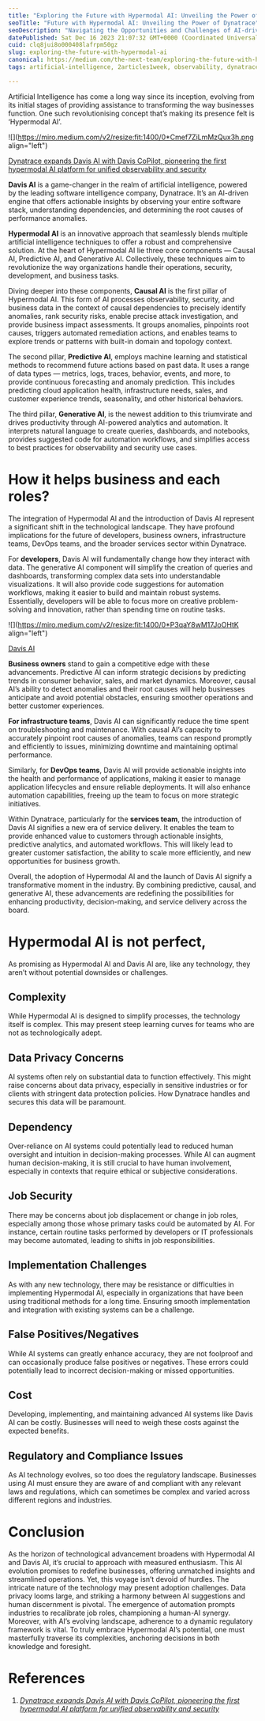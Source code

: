 ```yaml
---
title: "Exploring the Future with Hypermodal AI: Unveiling the Power of Dynatrace’s Davis AI"
seoTitle: "Future with Hypermodal AI: Unveiling the Power of Dynatrace"
seoDescription: "Navigating the Opportunities and Challenges of AI-driven Observability and Security for Modern Businesses"
datePublished: Sat Dec 16 2023 21:07:32 GMT+0000 (Coordinated Universal Time)
cuid: clq8jui8o000408lafrpm50gz
slug: exploring-the-future-with-hypermodal-ai
canonical: https://medium.com/the-next-team/exploring-the-future-with-hypermodal-ai-unveiling-the-power-of-dynatraces-davis-ai-4ac757bb9f54
tags: artificial-intelligence, 2articles1week, observability, dynatrace, application-performance

---
```


Artificial Intelligence has come a long way since its inception, evolving from its initial stages of providing assistance to transforming the way businesses function. One such revolutionising concept that’s making its presence felt is ‘Hypermodal AI’.

![](https://miro.medium.com/v2/resize:fit:1400/0*Cmef7ZiLmMzQux3h.png align="left")

[Dynatrace expands Davis AI with Davis CoPilot, pioneering the first hypermodal AI platform for unified observability and security](https://www.dynatrace.com/news/blog/hypermodal-ai-dynatrace-expands-davis-ai-with-davis-copilot/)

**Davis AI** is a game-changer in the realm of artificial intelligence, powered by the leading software intelligence company, Dynatrace. It’s an AI-driven engine that offers actionable insights by observing your entire software stack, understanding dependencies, and determining the root causes of performance anomalies.

**Hypermodal AI** is an innovative approach that seamlessly blends multiple artificial intelligence techniques to offer a robust and comprehensive solution. At the heart of Hypermodal AI lie three core components — Causal AI, Predictive AI, and Generative AI. Collectively, these techniques aim to revolutionize the way organizations handle their operations, security, development, and business tasks.

Diving deeper into these components, **Causal AI** is the first pillar of Hypermodal AI. This form of AI processes observability, security, and business data in the context of causal dependencies to precisely identify anomalies, rank security risks, enable precise attack investigation, and provide business impact assessments. It groups anomalies, pinpoints root causes, triggers automated remediation actions, and enables teams to explore trends or patterns with built-in domain and topology context.

The second pillar, **Predictive AI**, employs machine learning and statistical methods to recommend future actions based on past data. It uses a range of data types — metrics, logs, traces, behavior, events, and more, to provide continuous forecasting and anomaly prediction. This includes predicting cloud application health, infrastructure needs, sales, and customer experience trends, seasonality, and other historical behaviors.

The third pillar, **Generative AI**, is the newest addition to this triumvirate and drives productivity through AI-powered analytics and automation. It interprets natural language to create queries, dashboards, and notebooks, provides suggested code for automation workflows, and simplifies access to best practices for observability and security use cases.

# **How it helps business and each roles?**

The integration of Hypermodal AI and the introduction of Davis AI represent a significant shift in the technological landscape. They have profound implications for the future of developers, business owners, infrastructure teams, DevOps teams, and the broader services sector within Dynatrace.

For **developers**, Davis AI will fundamentally change how they interact with data. The generative AI component will simplify the creation of queries and dashboards, transforming complex data sets into understandable visualizations. It will also provide code suggestions for automation workflows, making it easier to build and maintain robust systems. Essentially, developers will be able to focus more on creative problem-solving and innovation, rather than spending time on routine tasks.

![](https://miro.medium.com/v2/resize:fit:1400/0*P3qaY8wM17JoOHtK align="left")

[Davis AI](https://www.dynatrace.com/platform/artificial-intelligence/)

**Business owners** stand to gain a competitive edge with these advancements. Predictive AI can inform strategic decisions by predicting trends in consumer behavior, sales, and market dynamics. Moreover, causal AI’s ability to detect anomalies and their root causes will help businesses anticipate and avoid potential obstacles, ensuring smoother operations and better customer experiences.

**For infrastructure teams**, Davis AI can significantly reduce the time spent on troubleshooting and maintenance. With causal AI’s capacity to accurately pinpoint root causes of anomalies, teams can respond promptly and efficiently to issues, minimizing downtime and maintaining optimal performance.

Similarly, for **DevOps teams**, Davis AI will provide actionable insights into the health and performance of applications, making it easier to manage application lifecycles and ensure reliable deployments. It will also enhance automation capabilities, freeing up the team to focus on more strategic initiatives.

Within Dynatrace, particularly for the **services team**, the introduction of Davis AI signifies a new era of service delivery. It enables the team to provide enhanced value to customers through actionable insights, predictive analytics, and automated workflows. This will likely lead to greater customer satisfaction, the ability to scale more efficiently, and new opportunities for business growth.

Overall, the adoption of Hypermodal AI and the launch of Davis AI signify a transformative moment in the industry. By combining predictive, causal, and generative AI, these advancements are redefining the possibilities for enhancing productivity, decision-making, and service delivery across the board.

# **Hypermodal AI is not perfect,**

As promising as Hypermodal AI and Davis AI are, like any technology, they aren’t without potential downsides or challenges.

## **Complexity**

While Hypermodal AI is designed to simplify processes, the technology itself is complex. This may present steep learning curves for teams who are not as technologically adept.

## **Data Privacy Concerns**

AI systems often rely on substantial data to function effectively. This might raise concerns about data privacy, especially in sensitive industries or for clients with stringent data protection policies. How Dynatrace handles and secures this data will be paramount.

## **Dependency**

Over-reliance on AI systems could potentially lead to reduced human oversight and intuition in decision-making processes. While AI can augment human decision-making, it is still crucial to have human involvement, especially in contexts that require ethical or subjective considerations.

## **Job Security**

There may be concerns about job displacement or change in job roles, especially among those whose primary tasks could be automated by AI. For instance, certain routine tasks performed by developers or IT professionals may become automated, leading to shifts in job responsibilities.

## **Implementation Challenges**

As with any new technology, there may be resistance or difficulties in implementing Hypermodal AI, especially in organizations that have been using traditional methods for a long time. Ensuring smooth implementation and integration with existing systems can be a challenge.

## **False Positives/Negatives**

While AI systems can greatly enhance accuracy, they are not foolproof and can occasionally produce false positives or negatives. These errors could potentially lead to incorrect decision-making or missed opportunities.

## **Cost**

Developing, implementing, and maintaining advanced AI systems like Davis AI can be costly. Businesses will need to weigh these costs against the expected benefits.

## **Regulatory and Compliance Issues**

As AI technology evolves, so too does the regulatory landscape. Businesses using AI must ensure they are aware of and compliant with any relevant laws and regulations, which can sometimes be complex and varied across different regions and industries.

# **Conclusion**

As the horizon of technological advancement broadens with Hypermodal AI and Davis AI, it’s crucial to approach with measured enthusiasm. This AI evolution promises to redefine businesses, offering unmatched insights and streamlined operations. Yet, this voyage isn’t devoid of hurdles. The intricate nature of the technology may present adoption challenges. Data privacy looms large, and striking a harmony between AI suggestions and human discernment is pivotal. The emergence of automation prompts industries to recalibrate job roles, championing a human-AI synergy. Moreover, with AI’s evolving landscape, adherence to a dynamic regulatory framework is vital. To truly embrace Hypermodal AI’s potential, one must masterfully traverse its complexities, anchoring decisions in both knowledge and foresight.

# **References**

1. [*Dynatrace expands Davis AI with Davis CoPilot, pioneering the first hypermodal AI platform for unified observability and security*](https://www.dynatrace.com/news/blog/hypermodal-ai-dynatrace-expands-davis-ai-with-davis-copilot/)